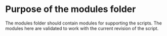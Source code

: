 # Purpose of the modules folder

The modules folder should contain modules for supporting the scripts.
The modules here are validated to work with the current revision of the script.
